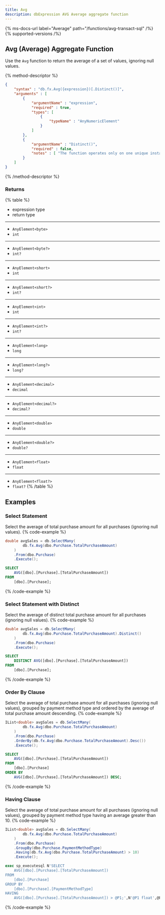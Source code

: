 ```yaml
---
title: Avg
description: dbExpression AVG Average aggregate function
---
```


{% ms-docs-url label="Average" path="/functions/avg-transact-sql" /%}
{% supported-versions /%}

## Avg (Average) Aggregate Function

Use the `Avg` function to return the average of a set of values, ignoring null values.

{% method-descriptor %}
```json
{
    "syntax" : "db.fx.Avg({expression})[.Distinct()]",
    "arguments" : [
        {
            "argumentName" : "expression",
            "required" : true,
            "types": [
                { 
                    "typeName" : "AnyNumericElement"
                }
            ]
        },
        {
            "argumentName" : "Distinct()",
            "required" : false,
            "notes" : [ "The function operates only on one unique instance of each value, regardless of how many times that value occurs." ]
        }
    ]
}
```
{% /method-descriptor %}

### Returns
{% table %}
* expression type
* return type
---
* `AnyElement<byte>`
* `int`
---
* `AnyElement<byte?>`
* `int?`
---
* `AnyElement<short>`
* `int`
---
* `AnyElement<short?>`
* `int?`
---
* `AnyElement<int>`
* `int`
---
* `AnyElement<int?>`
* `int?`
---
* `AnyElement<long>`
* `long`
---
* `AnyElement<long?>`
* `long?`
---
* `AnyElement<decimal>`
* `decimal`
---
* `AnyElement<decimal?>`
* `decimal?`
---
* `AnyElement<double>`
* `double`
---
* `AnyElement<double?>`
* `double?`
---
* `AnyElement<float>`
* `float`
---
* `AnyElement<float?>`
* `float?`
{% /table %}

## Examples
### Select Statement
Select the average of total purchase amount for all purchases (ignoring null values).
{% code-example %}
```csharp
double avgSales = db.SelectMany(
        db.fx.Avg(dbo.Purchase.TotalPurchaseAmount)
    )
    .From(dbo.Purchase)
    .Execute();
```
```sql
SELECT
	AVG([dbo].[Purchase].[TotalPurchaseAmount])
FROM
	[dbo].[Purchase];
```
{% /code-example %}

### Select Statement with Distinct
Select the average of distinct total purchase amount for all purchases (ignoring null values).
{% code-example %}
```csharp
double avgSales = db.SelectMany(
        db.fx.Avg(dbo.Purchase.TotalPurchaseAmount).Distinct()
    )
    .From(dbo.Purchase)
    .Execute();
```
```sql
SELECT
	DISTINCT AVG([dbo].[Purchase].[TotalPurchaseAmount])
FROM
	[dbo].[Purchase];
```
{% /code-example %}

### Order By Clause
Select the average of total purchase amount for all purchases (ignoring null values), grouped by payment
method type and ordered by the average of total purchase amount descending.
{% code-example %}
```csharp
IList<double> avgSales = db.SelectMany(
        db.fx.Avg(dbo.Purchase.TotalPurchaseAmount)
    )
    .From(dbo.Purchase)
    .OrderBy(db.fx.Avg(dbo.Purchase.TotalPurchaseAmount).Desc())
    .Execute();
```
```sql
SELECT
	AVG([dbo].[Purchase].[TotalPurchaseAmount])
FROM
	[dbo].[Purchase]
ORDER BY
	AVG([dbo].[Purchase].[TotalPurchaseAmount]) DESC;
```
{% /code-example %}

### Having Clause
Select the average of total purchase amount for all purchases (ignoring null values), grouped by payment
method type having an average greater than 10.
{% code-example %}
```csharp
IList<double> avgSales = db.SelectMany(
        db.fx.Avg(dbo.Purchase.TotalPurchaseAmount)
    )
    .From(dbo.Purchase)
    .GroupBy(dbo.Purchase.PaymentMethodType)
    .Having(db.fx.Avg(dbo.Purchase.TotalPurchaseAmount) > 10)
    .Execute();
```
```sql
exec sp_executesql N'SELECT
	AVG([dbo].[Purchase].[TotalPurchaseAmount])
FROM
	[dbo].[Purchase]
GROUP BY
	[dbo].[Purchase].[PaymentMethodType]
HAVING
	AVG([dbo].[Purchase].[TotalPurchaseAmount]) > @P1;',N'@P1 float',@P1=10
```
{% /code-example %}